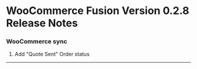 # WooCommerce Fusion Version 0.2.8 Release Notes


### WooCommerce sync
1. Add "Quote Sent" Order status

---
